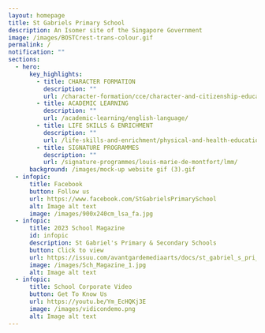 ```yaml
---
layout: homepage
title: St Gabriels Primary School
description: An Isomer site of the Singapore Government
image: /images/BOSTCrest-trans-colour.gif
permalink: /
notification: ""
sections:
  - hero:
      key_highlights:
        - title: CHARACTER FORMATION
          description: ""
          url: /character-formation/cce/character-and-citizenship-education/
        - title: ACADEMIC LEARNING
          description: ""
          url: /academic-learning/english-language/
        - title: LIFE SKILLS & ENRICHMENT
          description: ""
          url: /life-skills-and-enrichment/physical-and-health-education/
        - title: SIGNATURE PROGRAMMES
          description: ""
          url: /signature-programmes/louis-marie-de-montfort/lmm/
      background: /images/mock-up website gif (3).gif
  - infopic:
      title: Facebook
      button: Follow us
      url: https://www.facebook.com/StGabrielsPrimarySchool
      alt: Image alt text
      image: /images/900x240cm_lsa_fa.jpg
  - infopic:
      title: 2023 School Magazine
      id: infopic
      description: St Gabriel's Primary & Secondary Schools
      button: Click to view
      url: https://issuu.com/avantgardemediaarts/docs/st_gabriel_s_pri_and_sec_-_yearbook_2023?fr=sMTEwMzY0MDU0OTI
      image: /images/Sch_Magazine_1.jpg
      alt: Image alt text
  - infopic:
      title: School Corporate Video
      button: Get To Know Us
      url: https://youtu.be/Ym_EcHQKj3E
      image: /images/vidicondemo.png
      alt: Image alt text
---
```

